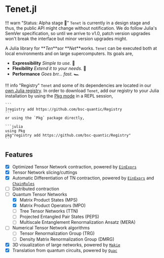 # Tenet.jl

!!! warn "Status: Alpha stage 🚧"
    `Tenet` is currently in a design stage and thus, the public API might change without notification. We do follow Julia's SemVer specification, so until we arrive to v1.0, patch version upgrades won't break the interface but minor version upgrades might.

A Julia library for **_Ten_**sor **_Net_**works. `Tenet` can be executed both at local environments and on large supercomputers. Its goals are,

- **Expressibility** _Simple to use._ 👶
- **Flexibility** _Extend it to your needs._ 🔧
- **Performance** _Goes brr... fast._ 🏎️

!!! info "Registry"
    `Tenet` and some of its dependencies are located in our [own Julia registry](https://github.com/bsc-quantic/Registry).
    In order to download `Tenet`, add our registry to your Julia installation by using the [Pkg mode](https://docs.julialang.org/en/v1/stdlib/REPL/#Pkg-mode) in a REPL session,

    ```
    ]registry add https://github.com/bsc-quantic/Registry
    ```
    or using the `Pkg` package directly,

    ```julia
    using Pkg
    pkg"registry add https://github.com/bsc-quantic/Registry"
    ```

## Features

- [x] Optimized Tensor Network contraction, powered by [`EinExprs`](https://github.com/bsc-quantic/EinExprs.jl)
- [x] Tensor Network slicing/cuttings
- [x] Automatic Differentiation of TN contraction, powered by [`EinExprs`](https://github.com/bsc-quantic/EinExprs.jl) and [`ChainRules`](https://github.com/JuliaDiff/ChainRulesCore.jl)
- [ ] Distributed contraction
- [ ] Quantum Tensor Networks
  - [x] Matrix Product States (MPS)
  - [x] Matrix Product Operators (MPO)
  - [ ] Tree Tensor Networks (TTN)
  - [ ] Projected Entangled Pair States (PEPS)
  - [ ] Multiscale Entanglement Renormalization Ansatz (MERA)
- [ ] Numerical Tensor Network algorithms
  - [ ] Tensor Renormalization Group (TRG)
  - [ ] Density Matrix Renormalization Group (DMRG)
- [x] 3D visualization of large networks, powered by [`Makie`](https://github.com/MakieOrg/Makie.jl)
- [x] Translation from quantum circuits, powered by [`Quac`](https://github.com/bsc-quantic/Quac.jl)